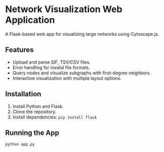 # Network Visualization Web Application

A Flask-based web app for visualizing large networks using Cytoscape.js.

## Features
- Upload and parse SIF, TSV/CSV files.
- Error handling for invalid file formats.
- Query nodes and visualize subgraphs with first-degree neighbors.
- Interactive visualization with multiple layout options.

## Installation
1. Install Python and Flask.
2. Clone the repository.
3. Install dependencies: `pip install flask`

## Running the App
```bash
python app.py